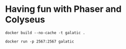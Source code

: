 # Having fun with Phaser and Colyseus

`docker build --no-cache -t galatic .`

`docker run -p 2567:2567 galatic`